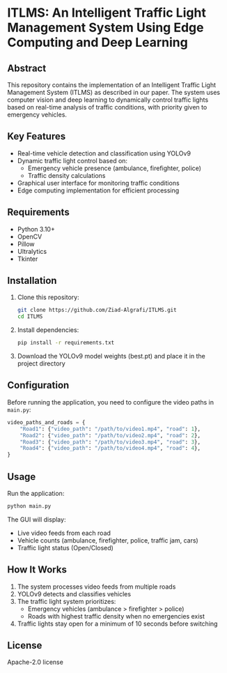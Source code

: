 # ITLMS: An Intelligent Traffic Light Management System Using Edge Computing and Deep Learning

## Abstract

This repository contains the implementation of an Intelligent Traffic Light Management System (ITLMS) as described in our paper. The system uses computer vision and deep learning to dynamically control traffic lights based on real-time analysis of traffic conditions, with priority given to emergency vehicles.

## Key Features

- Real-time vehicle detection and classification using YOLOv9
- Dynamic traffic light control based on:
  - Emergency vehicle presence (ambulance, firefighter, police)
  - Traffic density calculations
- Graphical user interface for monitoring traffic conditions
- Edge computing implementation for efficient processing

## Requirements
- Python 3.10+
- OpenCV
- Pillow
- Ultralytics
- Tkinter

## Installation
1. Clone this repository:
   ```bash
   git clone https://github.com/Ziad-Algrafi/ITLMS.git
   cd ITLMS
   ```

2. Install dependencies:
   ```bash
   pip install -r requirements.txt
   ```

3. Download the YOLOv9 model weights (best.pt) and place it in the project directory

## Configuration
Before running the application, you need to configure the video paths in `main.py`:
```python
video_paths_and_roads = {
    "Road1": {"video_path": "/path/to/video1.mp4", "road": 1},
    "Road2": {"video_path": "/path/to/video2.mp4", "road": 2},
    "Road3": {"video_path": "/path/to/video3.mp4", "road": 3},
    "Road4": {"video_path": "/path/to/video4.mp4", "road": 4},
}
```

## Usage
Run the application:
```bash
python main.py
```

The GUI will display:
- Live video feeds from each road
- Vehicle counts (ambulance, firefighter, police, traffic jam, cars)
- Traffic light status (Open/Closed)

## How It Works
1. The system processes video feeds from multiple roads
2. YOLOv9 detects and classifies vehicles
3. The traffic light system prioritizes:
   - Emergency vehicles (ambulance > firefighter > police)
   - Roads with highest traffic density when no emergencies exist
4. Traffic lights stay open for a minimum of 10 seconds before switching


## License

Apache-2.0 license
